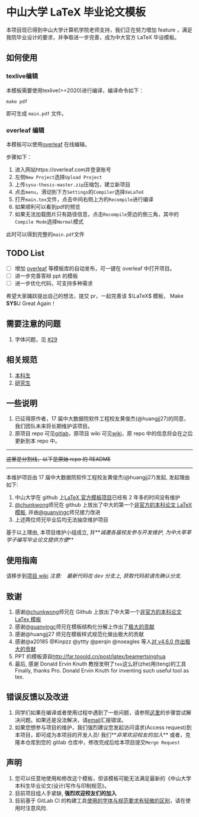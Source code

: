 # 中山大学 LaTeX 毕业论文模板

本项目现已得到中山大学计算机学院老师支持，我们正在努力增加 feature ，满足我院毕业设计的要求，并争取进一步完善，成为中大官方 LaTeX 毕设模板。

## 如何使用

### texlive编辑

本模板需要使用texlive(>=2020)进行编译，编译命令如下：

```
make pdf
```

即可生成 `main.pdf` 文件。



### overleaf 编辑

本模板可以使用[overleaf](https://www.overleaf.com/) 在线编辑。

步骤如下：

1. 进入网站https://overleaf.com并登录账号
2. 左侧`New Project`选择`Upload Project`
3. 上传`sysu-thesis-master.zip`压缩包，建立新项目
4. 点击`menu`，滑动到下方`Settings`的`Compiler`选择`XeLaTeX`
5. 打开`main.tex`文件，点击中间右侧上方的`Recompile`进行编译
6. 如果顺利可以看到pdf的预览
7. 如果无法加载图片只有路径信息，点击`Recompile`旁边的倒三角，其中的`Compile Mode`选择`Normal`模式

此时可以得到完整的`main.pdf`文件



## TODO List

- [ ] 增加 [overleaf](https://www.overleaf.com/) 等模板库的自动发布，可一键在 overleaf 中打开项目。
- [ ] 进一步完善答辩 ppt 的模板
- [ ] 进一步优化代码，可支持多种需求

希望大家踊跃提出自己的想法，提交 pr，一起完善该 $\LaTeX$ 模板， Make **SYS**U Great Again！

## 需要注意的问题

1. 字体问题，见 [#29](https://github.com/SYSU-SCC/sysu-thesis/issues/29)



## 相关规范

1. [本科生](./specifications/附件1.中山大学本科生毕业论文（设计）写作与印制规范.doc)
2. [研究生](http://graduate.sysu.edu.cn/rules)

## 一些说明

1. 已征得原作者，17 届中大数据院软件工程校友黄俊杰(@huangjj27)的同意，我们团队未来将长期维护该项目。
2. 原项目 repo 可见[gitlab](https://gitlab.com/sysu-gitlab/latex-group/thesis)，原项目 wiki 可见[wiki](https://gitlab.com/sysu-gitlab/latex-group/thesis/-/wikis/home)，原 repo 中的信息将会在之后更新到本 repo 中。

---

~~这里是分割线，以下是原始 repo 的 README~~

---

本维护项目由 17 届中大数据院软件工程校友黄俊杰(@huangjj27)发起, 发起理由如下:

1. 中山大学在 github 上[LaTeX 官方模板项目](http://github.com/sysu/sysuthesis)已经有 2 年多的时间没有维护
1. [@chunkwong](https://github.com/chungkwong)师兄在 github 上放出了中大的第一个[非官方的本科论文 LaTeX 模板](https://github.com/chungkwong/sysu_thesis), 并由[@guanyingc](https://github.com/guanyingc)师兄接力改进
1. 上述两位师兄毕业后均无法抽空维护项目

基于以上理由, 本项目维护小组成立, 并**_诚邀各届校友参与开发维护, 为中大莘莘学子编写毕业论文提供方便_**

## 使用指南

请移步到[项目 wiki](https://gitlab.com/sysu-gitlab/latex-group/thesis/wikis/home)
_注意:　最新代码在 dev 分支上, 获取代码前请先确认分支._

## 致谢

1. 感谢[@chunkwong](https://github.com/chungkwong)师兄在 Github 上放出了中大第一个[非官方的本科论文 LaTex 模板](https://github.com/chungkwong/sysu_thesis)
1. 感谢[@guanyingc](https://github.com/guanyingc)师兄在模板结构化分解上作出了[极大的贡献](https://github.com/guanyingc/SYSU-LaTex-Thesis)
1. 感谢@huangjj27 师兄在模板样式规范化做出极大的贡献
1. 感谢@a20185 @Kinpzz @yttty @perqin @noeagles 等人[对 v4.6.0 作出极大的贡献](https://gitlab.com/sysu-gitlab/latex-group/thesis/merge_requests/32)
1. PPT 的模板源自<http://far.tooold.cn/post/latex/beamertsinghua>
1. 最后, 感谢 Donald Ervin Knuth 教授发明了`tex`这么好(zhe)用(teng)的工具
   Finally, thanks Pro. Donald Ervin Knuth for inventing such useful tool as tex.

## 错误反馈以及改进

1. 同学们如果在编译或者使用过程中遇到了一些问题，请参照[这里](ihttps://github.com/ryanhanwu/How-To-Ask-Questions-The-Smart-Way)的步骤尝试解决问题。如果还是没法解决，请[email](mailto:incoming+sysu-gitlab/latex-group/thesis@gitlab.com)汇报错误。
1. 如果您想参与项目的维护，我们强烈建议您发起访问请求(Access request)到本项目，即可成为本项目的开发人员! 我们**_非常欢迎校友的加入_**
   或者，克隆本仓库到您的 gitlab 仓库中，修改完成后给本项目提交`Merge Request`

## 声明

1. 您可以任意地使用和修改这个模板，但该模板可能无法满足最新的《中山大学本科生毕业论文(设计)写作与印制规范》。
1. 目前项目组人手紧缺, **强烈欢迎校友们的加入**
1. 目前基于 GitLab CI 的构建工具[使用的字体与规范要求有轻微的区别](https://gitlab.com/sysu-gitlab/latex-group/thesis/merge_requests/29#note_66184589)，请在使用时注意风险.

